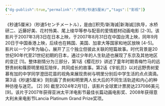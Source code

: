 ```yaml
---
{"dg-publish":true,"permalink":"/积壳/秒速5厘米/","tags":["影视"]}
---
```


《秒速5厘米》（秒速5センチメートル），是由[[积壳/新海诚\|新海诚]]执导，水桥研二、近藤好美、花村怜美、尾上绫华等参与配音的爱情题材动画电影 [2-3]。该影片于2007年3月3日在日本上映，于2007年8月31日在中国台湾上映，同年9月20日于中国香港上映，后续也在韩国、美国、加拿大等国家和地区放映 [4-5]。
影片以一个少年为轴心，展开了三个独立但彼此关联的短篇故事。时代背景是20世纪90年代至21世纪初期的日本，通过少年的人生轨迹也展现了东京及其他地区的变迁 [1]。整体剧情分为三部分，第1话《樱花抄》讲述了童年时期青梅竹马的远野贵树和篠原明里相互陪伴，共同成长的故事。第2话《宇航员》以对远野贵树爱慕有加的中学同学澄田花苗的视角来展现贵树与明里分别后中学生活的点点滴滴。第3话《秒速5厘米》则刻画了贵树和明里两人长大后的不同生活轨迹和内心的种种彷徨与迷茫。 [2] [6]
截至2024年2月1日，该影片全球累计票房达237086美元 [9]。该片于2007年获得亚洲太平洋电影节最佳长篇动画电影奖、2008年获得意大利未来电影节Lancia Platinum Grand Prize奖项。